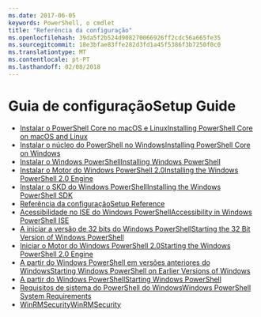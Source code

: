 ```yaml
---
ms.date: 2017-06-05
keywords: PowerShell, o cmdlet
title: "Referência da configuração"
ms.openlocfilehash: 39da5f2b524d908270066926ff2cdc56a665fe35
ms.sourcegitcommit: 18e3bfae83ffe282d3fd1a45f5386f3b7250f0c0
ms.translationtype: MT
ms.contentlocale: pt-PT
ms.lasthandoff: 02/08/2018
---
```

# <a name="setup-guide"></a><span data-ttu-id="e3312-103">Guia de configuração</span><span class="sxs-lookup"><span data-stu-id="e3312-103">Setup Guide</span></span>

- [<span data-ttu-id="e3312-104">Instalar o PowerShell Core no macOS e Linux</span><span class="sxs-lookup"><span data-stu-id="e3312-104">Installing PowerShell Core on macOS and Linux</span></span>](Installing-PowerShell-Core-on-macOS-and-Linux.md)
- [<span data-ttu-id="e3312-105">Instalar o núcleo do PowerShell no Windows</span><span class="sxs-lookup"><span data-stu-id="e3312-105">Installing PowerShell Core on Windows</span></span>](Installing-PowerShell-Core-on-Windows.md)
- [<span data-ttu-id="e3312-106">Instalar o Windows PowerShell</span><span class="sxs-lookup"><span data-stu-id="e3312-106">Installing Windows PowerShell</span></span>](Installing-Windows-PowerShell.md)
- [<span data-ttu-id="e3312-107">Instalar o Motor do Windows PowerShell 2.0</span><span class="sxs-lookup"><span data-stu-id="e3312-107">Installing the Windows PowerShell 2.0 Engine</span></span>](Installing-the-Windows-PowerShell-2.0-Engine.md)
- [<span data-ttu-id="e3312-108">Instalar o SKD do Windows PowerShell</span><span class="sxs-lookup"><span data-stu-id="e3312-108">Installing the Windows PowerShell SDK</span></span>](Installing-the-Windows-PowerShell-SDK.md)
- [<span data-ttu-id="e3312-109">Referência da configuração</span><span class="sxs-lookup"><span data-stu-id="e3312-109">Setup Reference</span></span>](setup-reference.md)
- [<span data-ttu-id="e3312-110">Acessibilidade no ISE do Windows PowerShell</span><span class="sxs-lookup"><span data-stu-id="e3312-110">Accessibility in Windows PowerShell ISE</span></span>](Accessibility-in-Windows-PowerShell-ISE.md)
- [<span data-ttu-id="e3312-111">A iniciar a versão de 32 bits do Windows PowerShell</span><span class="sxs-lookup"><span data-stu-id="e3312-111">Starting the 32 Bit Version of Windows PowerShell</span></span>](Starting-the-32-Bit-Version-of-Windows-PowerShell.md)
- [<span data-ttu-id="e3312-112">Iniciar o Motor do Windows PowerShell 2.0</span><span class="sxs-lookup"><span data-stu-id="e3312-112">Starting the Windows PowerShell 2.0 Engine</span></span>](Starting-the-Windows-PowerShell-2.0-Engine.md)
- [<span data-ttu-id="e3312-113">A partir do Windows PowerShell em versões anteriores do Windows</span><span class="sxs-lookup"><span data-stu-id="e3312-113">Starting Windows PowerShell on Earlier Versions of Windows</span></span>](Starting-Windows-PowerShell-on-Earlier-Versions-of-Windows.md)
- [<span data-ttu-id="e3312-114">A partir do Windows PowerShell</span><span class="sxs-lookup"><span data-stu-id="e3312-114">Starting Windows PowerShell</span></span>](Starting-Windows-PowerShell.md)
- [<span data-ttu-id="e3312-115">Requisitos de sistema do PowerShell do Windows</span><span class="sxs-lookup"><span data-stu-id="e3312-115">Windows PowerShell System Requirements</span></span>](Windows-PowerShell-System-Requirements.md)
- [<span data-ttu-id="e3312-116">WinRMSecurity</span><span class="sxs-lookup"><span data-stu-id="e3312-116">WinRMSecurity</span></span>](WinRMSecurity.md)
